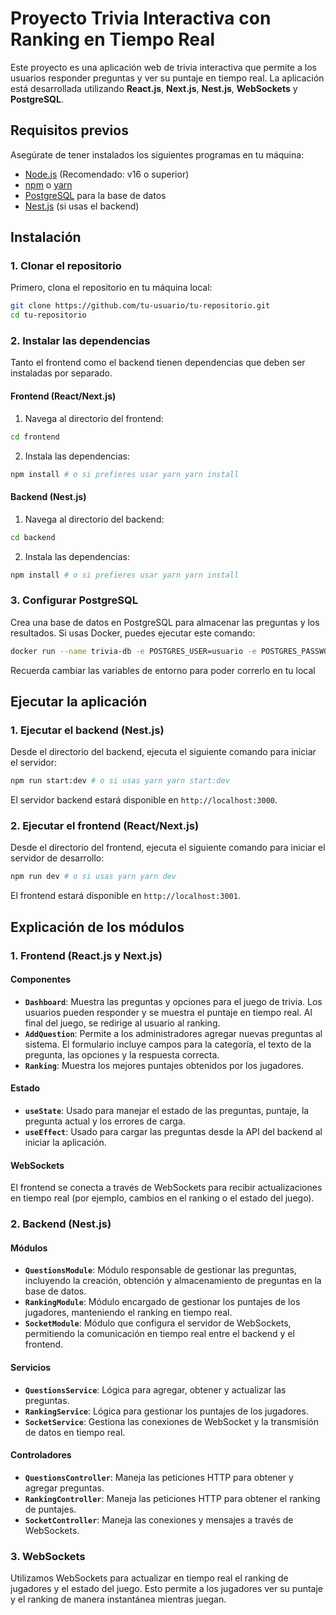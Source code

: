 
# Proyecto Trivia Interactiva con Ranking en Tiempo Real

Este proyecto es una aplicación web de trivia interactiva que permite a los usuarios responder preguntas y ver su puntaje en tiempo real. La aplicación está desarrollada utilizando **React.js**, **Next.js**, **Nest.js**, **WebSockets** y **PostgreSQL**.

## Requisitos previos

Asegúrate de tener instalados los siguientes programas en tu máquina:

-   [Node.js](https://nodejs.org/) (Recomendado: v16 o superior)
-   [npm](https://www.npmjs.com/) o [yarn](https://yarnpkg.com/)
-   [PostgreSQL](https://www.postgresql.org/) para la base de datos
-   [Nest.js](https://nestjs.com/) (si usas el backend)

## Instalación

### 1. Clonar el repositorio

Primero, clona el repositorio en tu máquina local:

```bash
git clone https://github.com/tu-usuario/tu-repositorio.git
cd tu-repositorio
```

### 2. Instalar las dependencias

Tanto el frontend como el backend tienen dependencias que deben ser instaladas por separado.

#### Frontend (React/Next.js)

1.  Navega al directorio del frontend:

```bash
cd frontend
```

2.  Instala las dependencias:

```bash
npm install # o si prefieres usar yarn yarn install
```

#### Backend (Nest.js)

1.  Navega al directorio del backend:

```bash
cd backend
```

2.  Instala las dependencias:

```bash
npm install # o si prefieres usar yarn yarn install
```

### 3. Configurar PostgreSQL

Crea una base de datos en PostgreSQL para almacenar las preguntas y los resultados. Si usas Docker, puedes ejecutar este comando:

```bash
docker run --name trivia-db -e POSTGRES_USER=usuario -e POSTGRES_PASSWORD=contraseña -e POSTGRES_DB=trivia -p 5432:5432 -d postgres
```

Recuerda cambiar las variables de entorno para poder correrlo en tu local

## Ejecutar la aplicación

### 1. Ejecutar el backend (Nest.js)

Desde el directorio del backend, ejecuta el siguiente comando para iniciar el servidor:

```bash
npm run start:dev # o si usas yarn yarn start:dev
```

El servidor backend estará disponible en `http://localhost:3000`.

### 2. Ejecutar el frontend (React/Next.js)

Desde el directorio del frontend, ejecuta el siguiente comando para iniciar el servidor de desarrollo:

```bash
npm run dev # o si usas yarn yarn dev
```

El frontend estará disponible en `http://localhost:3001`.

## Explicación de los módulos

### 1. Frontend (React.js y Next.js)

#### **Componentes**

-   **`Dashboard`**: Muestra las preguntas y opciones para el juego de trivia. Los usuarios pueden responder y se muestra el puntaje en tiempo real. Al final del juego, se redirige al usuario al ranking.
-   **`AddQuestion`**: Permite a los administradores agregar nuevas preguntas al sistema. El formulario incluye campos para la categoría, el texto de la pregunta, las opciones y la respuesta correcta.
-   **`Ranking`**: Muestra los mejores puntajes obtenidos por los jugadores.

#### **Estado**

-   **`useState`**: Usado para manejar el estado de las preguntas, puntaje, la pregunta actual y los errores de carga.
-   **`useEffect`**: Usado para cargar las preguntas desde la API del backend al iniciar la aplicación.

#### **WebSockets**

El frontend se conecta a través de WebSockets para recibir actualizaciones en tiempo real (por ejemplo, cambios en el ranking o el estado del juego).

### 2. Backend (Nest.js)

#### **Módulos**

-   **`QuestionsModule`**: Módulo responsable de gestionar las preguntas, incluyendo la creación, obtención y almacenamiento de preguntas en la base de datos.
-   **`RankingModule`**: Módulo encargado de gestionar los puntajes de los jugadores, manteniendo el ranking en tiempo real.
-   **`SocketModule`**: Módulo que configura el servidor de WebSockets, permitiendo la comunicación en tiempo real entre el backend y el frontend.

#### **Servicios**

-   **`QuestionsService`**: Lógica para agregar, obtener y actualizar las preguntas.
-   **`RankingService`**: Lógica para gestionar los puntajes de los jugadores.
-   **`SocketService`**: Gestiona las conexiones de WebSocket y la transmisión de datos en tiempo real.

#### **Controladores**

-   **`QuestionsController`**: Maneja las peticiones HTTP para obtener y agregar preguntas.
-   **`RankingController`**: Maneja las peticiones HTTP para obtener el ranking de puntajes.
-   **`SocketController`**: Maneja las conexiones y mensajes a través de WebSockets.

### 3. WebSockets

Utilizamos WebSockets para actualizar en tiempo real el ranking de jugadores y el estado del juego. Esto permite a los jugadores ver su puntaje y el ranking de manera instantánea mientras juegan.
